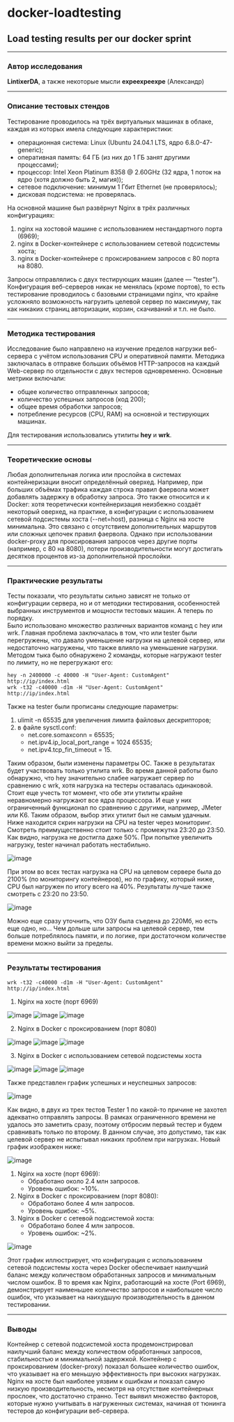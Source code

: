 # docker-loadtesting
## Load testing results per our docker sprint
---

### **Автор исследования**
**LintixerDA**, а также некоторые мысли **expeexpeexpe** (Александр)

---

### Описание тестовых стендов
Тестирование проводилось на трёх виртуальных машинах в облаке, каждая из которых имела следующие характеристики:
-	операционная система: Linux (Ubuntu 24.04.1 LTS, ядро 6.8.0-47-generic);
- оперативная память: 64 ГБ (из них до 1 ГБ занят другими процессами);
- процессор: Intel Xeon Platinum 8358 @ 2.60GHz (32 ядра, 1 поток на ядро (хотя должно быть 2, магия));
-	сетевое подключение: минимум 1 Гбит Ethernet (не проверялось);
-	дисковая подсистема: не проверялась.  
  
На основной машине был развёрнут Nginx в трёх различных конфигурациях:
1.	nginx на хостовой машине с использованием нестандартного порта (6969);  
2.	nginx в Docker-контейнере с использованием сетевой подсистемы хоста;  
3.	nginx в Docker-контейнере с проксированием запросов с 80 порта на 8080.  

Запросы отправлялись с двух тестирующих машин (далее — "tester").  
Конфигурация веб-серверов никак не менялась (кроме портов), то есть тестирование проводилось с базовыми страницами nginx, что крайне усложняло возможность нагрузить целевой сервер по максимуму, так как никаких страниц авторизации, корзин, скачиваний и т.п. не было.
  
---

### Методика тестирования
Исследование было направлено на изучение пределов нагрузки веб-сервера с учётом использования CPU и оперативной памяти. Методика заключалась в отправке больших объёмов HTTP-запросов на каждый Web-сервер по отдельности с двух тестеров одновременно. Основные метрики включали:
-	общее количество отправленных запросов;
-	количество успешных запросов (код 200);
-	общее время обработки запросов;
-	потребление ресурсов (CPU, RAM) на основной и тестирующих машинах.

Для тестирования использовались утилиты **hey** и **wrk**.

--- 

### Теоретические основы
Любая дополнительная логика или прослойка в системах контейнеризации вносит определённый оверхед. Например, при больших объёмах трафика каждая строка правил фаервола может добавлять задержку в обработку запроса. Это также относится и к Docker: хотя теоретически контейнеризация неизбежно создаёт некоторый оверхед, на практике, в конфигурации с использованием сетевой подсистемы хоста (--net=host), разница с Nginx на хосте минимальна. Это связано с отсутствием дополнительных маршрутов или сложных цепочек правил фаервола. Однако при использовании docker-proxy для проксирования запросов через другие порты (например, с 80 на 8080), потери производительности могут достигать десятков процентов из-за дополнительной прослойки.

---

### Практические результаты
Тесты показали, что результаты сильно зависят не только от конфигурации сервера, но и от методики тестирования, особенностей выбранных инструментов и мощности тестовых машин. А теперь по порядку.  
Было использовано множество различных вариантов команд с hey или wrk. Главная проблема заключалась в том, что или tester были перегружены, что давало уменьшение нагрузки на целевой сервер, или недостаточно нагружены, что также влияло на уменьшение нагрузки. Методом тыка было обнаружено 2 команды, которые нагружают tester по лимиту, но не перегружают его:
```
hey -n 2400000 -c 40000 -H "User-Agent: CustomAgent" http://ip/index.html 
wrk -t32 -c40000 -d1m -H "User-Agent: CustomAgent" http://ip/index.html  
```  
Также на tester были прописаны следующие параметры:
1.	ulimit -n 65535 для увеличения лимита файловых дескрипторов;  
2.	в файле sysctl.conf:  
    -	net.core.somaxconn = 65535;  
    -	net.ipv4.ip_local_port_range = 1024 65535;  
    -	net.ipv4.tcp_fin_timeout = 15.  
  
Таким образом, были изменены параметры ОС. Также в результатах будет участвовать только утилита wrk. Во время данной работы было обнаружно, что hey значительно слабее нагружает сервер по сравнению с wrk, хотя нагрузка на тестеры оставалась одинаковой. Стоит еще учесть тот момент, что обе эти утилиты крайне неравномерно нагружают все ядра процессора. И еще у них ограниченный функционал по сравнению с другими, например, JMeter или K6. Таким образом, выбор этих утилит был не самым удачным. Ниже находится скрин нагрузки на CPU на tester через мониторинг. Смотреть преимущественно стоит только с промежутка 23:20 до 23:50. Как видно, нагрузка не достигла даже 50%. При попытке увеличить нагрузку, tester начинал работать нестабильно.
  
![image](https://github.com/user-attachments/assets/a1a3d9f8-b739-4679-96d9-c92332a8ae38)

При этом во всех тестах нагрузка на CPU на целевом сервере была до 2100% (по мониторингу контейнеров), но по графику, который ниже, CPU был нагружен по итогу всего на 40%. Результаты лучше также смотреть с 23:20 по 23:50.
  
![image](https://github.com/user-attachments/assets/fc24b67e-a27c-46ed-9843-617439eb2ae7)

Можно еще сразу уточнить, что ОЗУ была съедена до 220Мб, но есть еще одно, но… Чем дольше шли запросы на целевой сервер, тем больше потреблялось памяти, и по логике, при достаточном количестве времени можно выйти за пределы. 

---

### Результаты тестирования  
```  
wrk -t32 -c40000 -d1m -H "User-Agent: CustomAgent" http://ip/index.html
```  
1.	Nginx на хосте (порт 6969)
   
![image](https://github.com/user-attachments/assets/a09a5aed-1ac5-4840-91b5-8892d54ee891)
![image](https://github.com/user-attachments/assets/ce7c1e4b-35db-45aa-ad8f-0c8567bea4a2)
![image](https://github.com/user-attachments/assets/f48a983c-c776-4c09-a677-6dbda28da05f)

2.	Nginx в Docker с проксированием (порт 8080)
  
![image](https://github.com/user-attachments/assets/05ac7500-6ff7-4b5e-8bb6-3d6ca14d8065)
![image](https://github.com/user-attachments/assets/4664c6bd-f3cf-4c51-ae9a-e8888939ab3d)
![image](https://github.com/user-attachments/assets/cac94716-0023-4771-bcd2-d6d3da2fe465)

3.	Nginx в Docker с использованием сетевой подсистемы хоста
  
![image](https://github.com/user-attachments/assets/fa9eac09-3e87-407a-b270-d8d9672df807)
![image](https://github.com/user-attachments/assets/64e215e9-f86f-4227-bba2-74f5fe5a7088)
![image](https://github.com/user-attachments/assets/f6edad3f-c85f-4e93-b72f-09d746b5cc4d)

Также представлен график успешных и неуспешных запросов:
  
![image](https://github.com/user-attachments/assets/b9c0c4b8-ce6e-44ff-90c6-6df8087d9f96)

Как видно, в двух из трех тестов Tester 1 по какой-то причине не захотел адекватно отправлять запросы. В рамках ограниченного времени не удалось это заметить сразу, поэтому отбросим первый тестер и будем сравнивать только по второму. В данном случае, это допустимо, так как целевой сервер не испытывал никаких проблем при нагрузках. Новый график изображен ниже:  
  
![image](https://github.com/user-attachments/assets/d94006bd-c0e5-4538-959f-000d633263db)

1.	Nginx на хосте (порт 6969):  
    -	Обработано около 2.4 млн запросов.  
    -	Уровень ошибок: ~10%.  
2.	Nginx в Docker с проксированием (порт 8080):  
    -	Обработано более 4 млн запросов.  
    -	Уровень ошибок: ~5%.  
3.	Nginx в Docker с сетевой подсистемой хоста:  
    -	Обработано более 4 млн запросов.  
    -	Уровень ошибок: ~2%.
  
![image](https://github.com/user-attachments/assets/b1510c08-e006-4747-8fb8-8c19f2bff47a)

Этот график иллюстрирует, что конфигурация с использованием сетевой подсистемы хоста через Docker обеспечивает наилучший баланс между количеством обработанных запросов и минимальным числом ошибок. В то время как Nginx, работающий на хосте (Port 6969), демонстрирует наименьшее количество запросов и наибольшее число ошибок, что указывает на наихудшую производительность в данном тестировании.

---

### Выводы
Контейнер с сетевой подсистемой хоста продемонстрировал наилучший баланс между количеством обработанных запросов, стабильностью и минимальной задержкой. Контейнер с проксированием (docker-proxy) показал большее количество ошибок, что указывает на его меньшую эффективность при высоких нагрузках. Nginx на хосте был наиболее уязвим к ошибкам и показал самую низкую производительность, несмотря на отсутствие контейнерных прослоек, что достаточно странно.
Тест выявил множество факторов, которые нужно учитывать в нагруженных системах, начиная от тюнинга тестеров до конфигурации веб-сервера.
